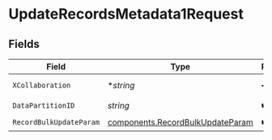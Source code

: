 # UpdateRecordsMetadata1Request


## Fields

| Field                                                                                | Type                                                                                 | Required                                                                             | Description                                                                          |
| ------------------------------------------------------------------------------------ | ------------------------------------------------------------------------------------ | ------------------------------------------------------------------------------------ | ------------------------------------------------------------------------------------ |
| `XCollaboration`                                                                     | **string*                                                                            | :heavy_minus_sign:                                                                   | x-collaboration                                                                      |
| `DataPartitionID`                                                                    | *string*                                                                             | :heavy_check_mark:                                                                   | Tenant Id                                                                            |
| `RecordBulkUpdateParam`                                                              | [components.RecordBulkUpdateParam](../../models/components/recordbulkupdateparam.md) | :heavy_check_mark:                                                                   | N/A                                                                                  |